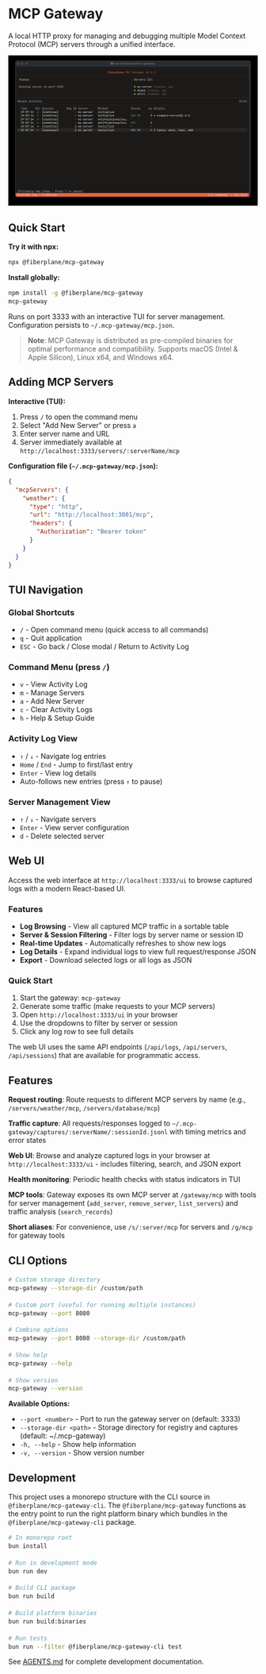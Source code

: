 # MCP Gateway

A local HTTP proxy for managing and debugging multiple Model Context Protocol (MCP) servers through a unified interface.

![MCP Gateway](./packages/mcp-gateway/assets/mcp-gateway.jpg)

## Quick Start

**Try it with npx:**
```bash
npx @fiberplane/mcp-gateway
```

**Install globally:**
```bash
npm install -g @fiberplane/mcp-gateway
mcp-gateway
```

Runs on port 3333 with an interactive TUI for server management. Configuration persists to `~/.mcp-gateway/mcp.json`.

> **Note**: MCP Gateway is distributed as pre-compiled binaries for optimal performance and compatibility. Supports macOS (Intel & Apple Silicon), Linux x64, and Windows x64.

## Adding MCP Servers

**Interactive (TUI):**
1. Press `/` to open the command menu
2. Select "Add New Server" or press `a`
3. Enter server name and URL
4. Server immediately available at `http://localhost:3333/servers/:serverName/mcp`

**Configuration file (`~/.mcp-gateway/mcp.json`):**

```json
{
  "mcpServers": {
    "weather": {
      "type": "http",
      "url": "http://localhost:3001/mcp",
      "headers": {
        "Authorization": "Bearer token"
      }
    }
  }
}
```

## TUI Navigation

### Global Shortcuts
- `/` - Open command menu (quick access to all commands)
- `q` - Quit application
- `ESC` - Go back / Close modal / Return to Activity Log

### Command Menu (press `/`)
- `v` - View Activity Log
- `m` - Manage Servers
- `a` - Add New Server
- `c` - Clear Activity Logs
- `h` - Help & Setup Guide

### Activity Log View
- `↑` / `↓` - Navigate log entries
- `Home` / `End` - Jump to first/last entry
- `Enter` - View log details
- Auto-follows new entries (press `↑` to pause)

### Server Management View
- `↑` / `↓` - Navigate servers
- `Enter` - View server configuration
- `d` - Delete selected server

## Web UI

Access the web interface at `http://localhost:3333/ui` to browse captured logs with a modern React-based UI.

### Features
- **Log Browsing** - View all captured MCP traffic in a sortable table
- **Server & Session Filtering** - Filter logs by server name or session ID
- **Real-time Updates** - Automatically refreshes to show new logs
- **Log Details** - Expand individual logs to view full request/response JSON
- **Export** - Download selected logs or all logs as JSON

### Quick Start
1. Start the gateway: `mcp-gateway`
2. Generate some traffic (make requests to your MCP servers)
3. Open `http://localhost:3333/ui` in your browser
4. Use the dropdowns to filter by server or session
5. Click any log row to see full details

The web UI uses the same API endpoints (`/api/logs`, `/api/servers`, `/api/sessions`) that are available for programmatic access.

## Features

**Request routing**: Route requests to different MCP servers by name (e.g., `/servers/weather/mcp`, `/servers/database/mcp`)

**Traffic capture**: All requests/responses logged to `~/.mcp-gateway/captures/:serverName/:sessionId.jsonl` with timing metrics and error states

**Web UI**: Browse and analyze captured logs in your browser at `http://localhost:3333/ui` - includes filtering, search, and JSON export

**Health monitoring**: Periodic health checks with status indicators in TUI

**MCP tools**: Gateway exposes its own MCP server at `/gateway/mcp` with tools for server management (`add_server`, `remove_server`, `list_servers`) and traffic analysis (`search_records`)

**Short aliases**: For convenience, use `/s/:server/mcp` for servers and `/g/mcp` for gateway tools

## CLI Options

```bash
# Custom storage directory
mcp-gateway --storage-dir /custom/path

# Custom port (useful for running multiple instances)
mcp-gateway --port 8080

# Combine options
mcp-gateway --port 8080 --storage-dir /custom/path

# Show help
mcp-gateway --help

# Show version
mcp-gateway --version
```

**Available Options:**
- `--port <number>` - Port to run the gateway server on (default: 3333)
- `--storage-dir <path>` - Storage directory for registry and captures (default: ~/.mcp-gateway)
- `-h, --help` - Show help information
- `-v, --version` - Show version number

## Development

This project uses a monorepo structure with the CLI source in `@fiberplane/mcp-gateway-cli`. The `@fiberplane/mcp-gateway` functions as the entry point to run the right platform binary which bundles in the `@fiberplane/mcp-gateway-cli` package.

```bash
# In monorepo root
bun install

# Run in development mode
bun run dev

# Build CLI package
bun run build

# Build platform binaries
bun run build:binaries

# Run tests
bun run --filter @fiberplane/mcp-gateway-cli test
```

See [AGENTS.md](../../AGENTS.md) for complete development documentation.
